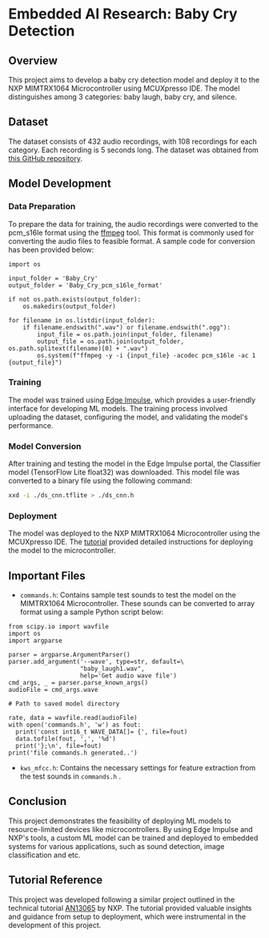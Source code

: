 # Embedded AI Research: Baby Cry Detection

## Overview

This project aims to develop a baby cry detection model and deploy it to the NXP MIMTRX1064 Microcontroller using MCUXpresso IDE. The model distinguishes among 3 categories: baby laugh, baby cry, and silence.

## Dataset

The dataset consists of 432 audio recordings, with 108 recordings for each category. Each recording is 5 seconds long. The dataset was obtained from [this GitHub repository](https://github.com/giulbia/baby_cry_detection/tree/master/data).

## Model Development

### Data Preparation

To prepare the data for training, the audio recordings were converted to the pcm_s16le format using the [ffmpeg](https://www.gyan.dev/ffmpeg/builds/) tool. This format is commonly used for converting the audio files to feasible format. A sample code for conversion has been provided below:

```
import os

input_folder = 'Baby_Cry'
output_folder = 'Baby_Cry_pcm_s16le_format'

if not os.path.exists(output_folder):
    os.makedirs(output_folder)

for filename in os.listdir(input_folder):
    if filename.endswith(".wav") or filename.endswith(".ogg"):
        input_file = os.path.join(input_folder, filename)
        output_file = os.path.join(output_folder, os.path.splitext(filename)[0] + ".wav")
        os.system(f"ffmpeg -y -i {input_file} -acodec pcm_s16le -ac 1 {output_file}")
```

### Training

The model was trained using [Edge Impulse](https://edgeimpulse.com/), which provides a user-friendly interface for developing ML models. The training process involved uploading the dataset, configuring the model, and validating the model's performance.

### Model Conversion

After training and testing the model in the Edge Impulse portal, the Classifier model (TensorFlow Lite float32) was downloaded. This model file was converted to a binary file using the following command:

```bash
xxd -i ./ds_cnn.tflite > ./ds_cnn.h
```

### Deployment

The model was deployed to the NXP MIMTRX1064 Microcontroller using the MCUXpresso IDE. The [tutorial](https://www.nxp.com/docs/en/application-note/AN13065_Rev0.pdf) provided detailed instructions for deploying the model to the microcontroller.

## Important Files

- `commands.h`: Contains sample test sounds to test the model on the MIMTRX1064 Microcontroller. These sounds can be converted to array format using a sample Python script below:
```
from scipy.io import wavfile
import os
import argparse

parser = argparse.ArgumentParser()
parser.add_argument('--wave', type=str, default=\
                    "baby_laugh1.wav",
                    help='Get audio wave file')
cmd_args, _ = parser.parse_known_args()
audioFile = cmd_args.wave

# Path to saved model directory

rate, data = wavfile.read(audioFile)
with open('commands.h', 'w') as fout:
  print('const int16_t WAVE_DATA[]= {', file=fout)
  data.tofile(fout, ',', '%d')
  print('};\n', file=fout)
print('file commands.h generated..')
```
- `kws_mfcc.h`: Contains the necessary settings for feature extraction from the test sounds in `commands.h` .

## Conclusion

This project demonstrates the feasibility of deploying ML models to resource-limited devices like microcontrollers. By using Edge Impulse and NXP's tools, a custom ML model can be trained and deployed to embedded systems for various applications, such as sound detection, image classification and etc.

## Tutorial Reference

This project was developed following a similar project outlined in the technical tutorial [AN13065](https://www.nxp.com/docs/en/application-note/AN13065_Rev0.pdf) by NXP. The tutorial provided valuable insights and guidance from setup to deployment, which were instrumental in the development of this project.

